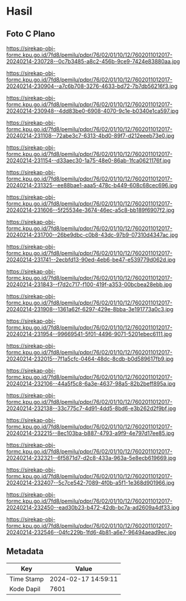 # Hasil

## Foto C Plano

https://sirekap-obj-formc.kpu.go.id/7fd8/pemilu/pdpr/76/02/01/10/12/7602011012017-20240214-230728--0c7b3485-a8c2-456b-9ce9-7424e83880aa.jpg

https://sirekap-obj-formc.kpu.go.id/7fd8/pemilu/pdpr/76/02/01/10/12/7602011012017-20240214-230904--a7c6b708-3276-4633-bd72-7b7db56216f3.jpg

https://sirekap-obj-formc.kpu.go.id/7fd8/pemilu/pdpr/76/02/01/10/12/7602011012017-20240214-230948--4dd83be0-6908-4070-9c1e-b0340e1ca597.jpg

https://sirekap-obj-formc.kpu.go.id/7fd8/pemilu/pdpr/76/02/01/10/12/7602011012017-20240214-231108--72abe3c7-6313-4bd0-89f7-d212eeeb73e0.jpg

https://sirekap-obj-formc.kpu.go.id/7fd8/pemilu/pdpr/76/02/01/10/12/7602011012017-20240214-231154--d33aec30-1a75-48e0-86ab-1fca0621176f.jpg

https://sirekap-obj-formc.kpu.go.id/7fd8/pemilu/pdpr/76/02/01/10/12/7602011012017-20240214-231325--ee88bae1-aaa5-478c-b449-608c68cec696.jpg

https://sirekap-obj-formc.kpu.go.id/7fd8/pemilu/pdpr/76/02/01/10/12/7602011012017-20240214-231606--5f25534e-3674-46ec-a5c8-bb189f6907f2.jpg

https://sirekap-obj-formc.kpu.go.id/7fd8/pemilu/pdpr/76/02/01/10/12/7602011012017-20240214-231700--26be9dbc-c0b8-43dc-97b9-07310d4347ac.jpg

https://sirekap-obj-formc.kpu.go.id/7fd8/pemilu/pdpr/76/02/01/10/12/7602011012017-20240214-231741--2ecbfd13-90ed-4eb6-be47-e539779d062d.jpg

https://sirekap-obj-formc.kpu.go.id/7fd8/pemilu/pdpr/76/02/01/10/12/7602011012017-20240214-231843--f7d2c717-f100-419f-a353-00bcbea28ebb.jpg

https://sirekap-obj-formc.kpu.go.id/7fd8/pemilu/pdpr/76/02/01/10/12/7602011012017-20240214-231908--1361a62f-6297-429e-8bba-3e191773a0c3.jpg

https://sirekap-obj-formc.kpu.go.id/7fd8/pemilu/pdpr/76/02/01/10/12/7602011012017-20240214-231954--99669541-5f01-4496-9071-5201ebec6111.jpg

https://sirekap-obj-formc.kpu.go.id/7fd8/pemilu/pdpr/76/02/01/10/12/7602011012017-20240214-232015--7f1a5cfc-0464-48dc-8cdb-b0d589617fb9.jpg

https://sirekap-obj-formc.kpu.go.id/7fd8/pemilu/pdpr/76/02/01/10/12/7602011012017-20240214-232106--44a5f5c8-6a3e-4637-98a5-82b2beff895a.jpg

https://sirekap-obj-formc.kpu.go.id/7fd8/pemilu/pdpr/76/02/01/10/12/7602011012017-20240214-232138--33c775c7-4d91-4dd5-8bd6-e3b262d2f9bf.jpg

https://sirekap-obj-formc.kpu.go.id/7fd8/pemilu/pdpr/76/02/01/10/12/7602011012017-20240214-232215--8ec103ba-b887-4793-a9f9-4e797d17ee85.jpg

https://sirekap-obj-formc.kpu.go.id/7fd8/pemilu/pdpr/76/02/01/10/12/7602011012017-20240214-232321--6f5871d7-d2c8-433a-963a-5e8ecb619669.jpg

https://sirekap-obj-formc.kpu.go.id/7fd8/pemilu/pdpr/76/02/01/10/12/7602011012017-20240214-232407--5c7ce542-7089-4f0b-a5f1-1e368d901966.jpg

https://sirekap-obj-formc.kpu.go.id/7fd8/pemilu/pdpr/76/02/01/10/12/7602011012017-20240214-232450--ead30b23-b472-42db-bc7a-ad2609a4df33.jpg

https://sirekap-obj-formc.kpu.go.id/7fd8/pemilu/pdpr/76/02/01/10/12/7602011012017-20240214-232546--04fc229b-1fd6-4b81-a6e7-96494aead9ec.jpg


## Metadata

| Key        | Value               |
| ---------- | ------------------- |
| Time Stamp | 2024-02-17 14:59:11 |
| Kode Dapil | 7601                |



